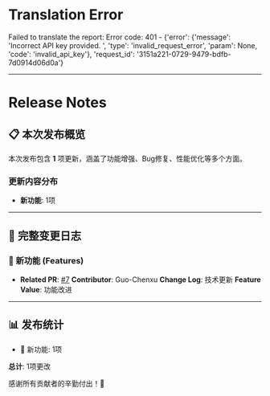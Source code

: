 # Translation Error

Failed to translate the report: Error code: 401 - {'error': {'message': 'Incorrect API key provided. ', 'type': 'invalid_request_error', 'param': None, 'code': 'invalid_api_key'}, 'request_id': '3151a221-0729-9479-bdfb-7d0914d06d0a'}

---

# Release Notes

## 📋 本次发布概览

本次发布包含 **1** 项更新，涵盖了功能增强、Bug修复、性能优化等多个方面。

### 更新内容分布

- **新功能**: 1项

---

## 📝 完整变更日志

### 🚀 新功能 (Features)

- **Related PR**: [#7](https://github.com/Guo-Chenxu/JavaLearning/pull/7)
  **Contributor**: Guo-Chenxu
  **Change Log**: 技术更新
  **Feature Value**: 功能改进

---

## 📊 发布统计

- 🚀 新功能: 1项

**总计**: 1项更改

感谢所有贡献者的辛勤付出！🎉
